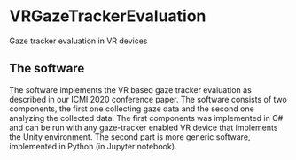 # VRGazeTrackerEvaluation
Gaze tracker evaluation in VR devices

## The software
The software implements the VR based gaze tracker evaluation as described in our ICMI 2020 conference paper.
The software consists of two components, the first one collecting gaze data and the second one analyzing the collected data. 
The first components was implemented in C# and can be run with any gaze-tracker enabled VR device that implements the Unity environment. 
The second part is more generic software, implemented in Python (in Jupyter notebook).
